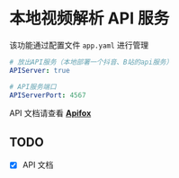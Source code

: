 # 本地视频解析 API 服务

该功能通过配置文件 `app.yaml` 进行管理

```yaml
# 放出API服务（本地部署一个抖音、B站的api服务）
APIServer: true

# API服务端口
APIServerPort: 4567
```

API 文档请查看 [**Apifox**](https://amagi.apifox.cn)


## TODO
- [x] API 文档 
